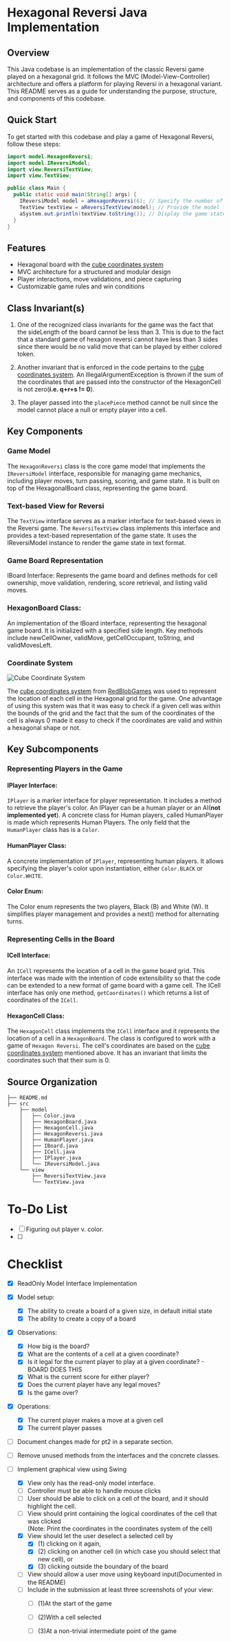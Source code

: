 # Hexagonal Reversi Java Implementation

## Overview

This Java codebase is an implementation of the classic Reversi game played on a hexagonal grid. It
follows the MVC (Model-View-Controller) architecture and offers a platform for playing Reversi in a
hexagonal variant. This README serves as a guide for understanding the purpose, structure, and
components of this codebase.

## Quick Start

To get started with this codebase and play a game of Hexagonal Reversi, follow these steps:

```java
import model.HexagonReversi;
import model.IReversiModel;
import view.ReversiTextView;
import view.TextView;

public class Main {
  public static void main(String[] args) {
    IReversiModel model = aHexagonReversi(6); // Specify the number of sides for the game board.
    TextView textView = aReversiTextView(model); // Provide the model for rendering.
    aSystem.out.println(textView.toString()); // Display the game state in the console or your application.
  }
}
```

## Features

- Hexagonal board with
  the [cube coordinates system](https://www.redblobgames.com/grids/hexagons/#coordinates-cube)
- MVC architecture for a structured and modular design
- Player interactions, move validations, and piece capturing
- Customizable game rules and win conditions

## Class Invariant(s)

1. One of the recognized class invariants for the game was the fact that the sideLength of the board
   cannot be less than 3. This is due to the fact that a standard game of hexagon reversi cannot have less than 3 sides since there
   would be no valid move that can be played by either colored token.

2. Another invariant that is enforced in the code pertains to the
   [cube coordinates system](https://www.redblobgames.com/grids/hexagons/#coordinates-cube). An
   IllegalArgumentException is thrown if the sum of the coordinates that are passed into the
   constructor of the HexagonCell is not zero(**i.e. q+r+s != 0**).

3. The player passed into the `placePiece` method cannot be null since the model cannot place a null or empty 
   player into a cell.

## Key Components

### Game Model

The `HexagonReversi` class is the core game model that implements the `IReversiModel` interface, 
responsible for managing game mechanics, including player moves, turn passing, scoring, and game state. It is built on top of the HexagonalBoard class,
representing the game board. 

### Text-based View for Reversi

The `TextView` interface serves as a marker interface for text-based views in the Reversi game. The
`ReversiTextView` class implements this interface and provides a text-based representation of the game
state. It uses the IReversiModel instance to render the game state in text format.

### Game Board Representation

IBoard Interface: Represents the game board and defines methods for cell ownership, move validation,
rendering, score retrieval, and listing valid moves.

### HexagonBoard Class:

An implementation of the IBoard interface, representing the hexagonal game board. It is initialized
with a specified side length. Key methods include newCellOwner, validMove, getCellOccupant,
toString, and validMovesLeft.

### Coordinate System

![Cube Coordinate System](cubeCoordinatesSystem.jpg)

The [cube coordinates system](https://www.redblobgames.com/grids/hexagons/#coordinates-cube)
from [RedBlobGames](https://www.redblobgames.com/) was used to represent the location of each cell
in the Hexagonal grid for the game. One advantage of using this system
was that it was easy to check if a given cell was within the bounds of the grid and the fact that
the sum of the coordinates of the cell is always 0 made it easy to check if the coordinates are
valid
and within a hexagonal shape or not.

## Key Subcomponents

### Representing Players in the Game

#### IPlayer Interface:

`IPlayer` is a  marker interface for player representation. It includes a method to retrieve the player's color.
An IPlayer can be a human player or an AI(**not implemented yet**).
A concrete class for Human players, called HumanPlayer is made which represents Human Players. The
only field that the `HumanPlayer` class has is a `Color`.

#### HumanPlayer Class:

A concrete implementation of `IPlayer`, representing human players. It allows specifying the player's
color upon instantiation, either `Color.BLACK` or `Color.WHITE`.

#### Color Enum:

The Color enum represents the two players, Black (B) and White (W). It simplifies player management
and provides a next() method for alternating turns.

### Representing Cells in the Board

#### ICell Interface:
An `ICell` represents the location of a cell in the game board grid. This interface was made with the
intention of code extensibility so that the code can be extended to a new format of game board with
a game cell. The ICell interface has only one method, `getCoordinates()` which returns a list of
coordinates of the `ICell`.

#### HexagonCell Class:
The `HexagonCell` class implements the `ICell` interface and it represents the location of a cell in
a `HexagonBoard`. The class is configured to work with a game of `Hexagon Reversi`. The cell's
coordinates are based on the [cube coordinates system](#coordinate-system) mentioned above.
It has an invariant that limits the coordinates such that their sum is 0.


## Source Organization

```
├── README.md
├── src
    ├── model
    │   ├── Color.java
    │   ├── HexagonBoard.java
    │   ├── HexagonCell.java
    │   ├── HexagonReversi.java
    │   ├── HumanPlayer.java
    │   ├── IBoard.java
    │   ├── ICell.java
    │   ├── IPlayer.java
    │   └── IReversiModel.java
    └── view
        ├── ReversiTextView.java
        └── TextView.java
```

# To-Do List
- [ ] Figuring out player v. color.
- [ ] 

# Checklist

- [x] ReadOnly Model Interface Implementation
- [x] Model setup:
  - [x]  The ability to create a board of a given size, in default initial state
  - [x]  The ability to create a copy of a board
- [x] Observations:
  - [x]    How big is the board?
  - [x]    What are the contents of a cell at a given coordinate?
  - [x]    Is it legal for the current player to play at a given coordinate? - BOARD DOES THIS
  - [x]    What is the current score for either player?
  - [x]    Does the current player have any legal moves?
  - [x]    Is the game over?
- [x] Operations:
  - [x]    The current player makes a move at a given cell
  - [x]    The current player passes
- [ ] Document changes made for pt2 in a separate section.
- [ ] Remove unused methods from the interfaces and the concrete classes.


- [ ] Implement graphical view using Swing
  - [X] View only has the read-only model interface.
  - [ ] Controller must be able to handle mouse clicks
  - [ ] User should be able to click on a cell of the board, and it should highlight the cell.
  - [ ] View should print containing the logical coordinates of the cell that was clicked    
        (Note: Print the coordinates in the coordinates system of the cell)
  - [X] View should let the user deselect a selected cell by 
    - [X] (1) clicking on it again, 
    - [X] (2) clicking on another cell (in which case you should select that new cell), or 
    - [X] (3) clicking outside the boundary of the board
  - [ ] View should allow a user move using keyboard input(Documented in the README)
  - [ ] Include in the submission at least three screenshots of your view:
    - [ ] (1)At the start of the game
    - [ ] (2)With a cell selected
    - [ ] (3)At a non-trivial intermediate point of the game 

